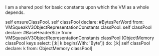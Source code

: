 I am a shared pool for basic constants upon which the VM as a whole depends.

self ensureClassPool.
self classPool declare: #BytesPerWord from: VMSqueakV3ObjectRepresentationConstants classPool.
self classPool declare: #BaseHeaderSize from: VMSqueakV3ObjectRepresentationConstants classPool
(ObjectMemory classPool keys select: [:k| k beginsWith: 'Byte']) do:
	[:k| self classPool declare: k from: ObjectMemory classPool]